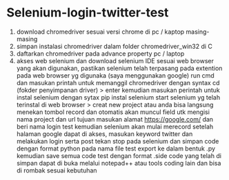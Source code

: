 # Selenium-login-twitter-test
1. download chromedriver sesuai versi chrome di pc / kaptop masing-masing
2. simpan instalasi chromedriver dalam folder chromedriver_win32 di C
3. daftarkan chromedriver pada advance property pc / laptop
4. akses web selenium dan download selenium IDE sesuai web browser yang akan digunakan, pastikan selenium telah terpasang pada extention pada web browser yg digunaka (saya menggunakan google)
run cmd dan masukan printah untuk memanggil chromedriver dengan syntax cd (fokder penyimpanan driver) > enter
kemudian masukan perintah untuk instal selenium dengan sytax pip instal selenium
start selenium yg telah terinstal di web browser > creat new project atau anda bisa langsung menekan tombol record dan otomatis akan muncul field utk mengisi nama project dan url tujuan
masukan alamat https://google.com/ dan beri nama login test kemudian selenium akan mulai merecord
setelah halaman google dapat di akses, masukan keyword twitter dan melakukan login serta post 
tekan stop pada selenium dan simpan code dengan format python
pada nama file test export ke dalam bentuk .py
kemudian save semua code test dengan format .side
code yang telah di simpan dapat di buka melalui notepad++ atau tools coding lain dan bisa di rombak sesuai kebutuhan
